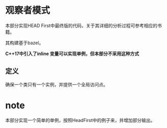 # 观察者模式

本部分实现HEAD First中最终版的代码，关于其详细的分析过程可参考相应的书籍。

其构建基于bazel。

**C++17中引入了inline 变量可以实现单例，但本部分不采用这种方式**

## 定义

确保一个类只有一个实例，并提供一个全局访问点。

# note

本部分实现一个简单的单例，按照HeadFirst中的例子来，并增加部分输出。






